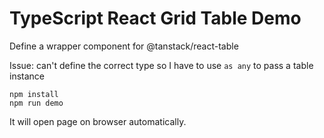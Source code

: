 TypeScript React Grid Table Demo
=================================

Define a wrapper component for @tanstack/react-table

Issue: can't define the correct type so I have to use `as any` to pass a table instance

```
npm install
npm run demo
```

It will open page on browser automatically.
